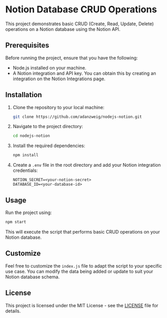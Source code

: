 # Notion Database CRUD Operations

This project demonstrates basic CRUD (Create, Read, Update, Delete) operations on a Notion database using the Notion API.

## Prerequisites

Before running the project, ensure that you have the following:

- Node.js installed on your machine.
- A Notion integration and API key. You can obtain this by creating an integration on the Notion Integrations page.

## Installation

1. Clone the repository to your local machine:

   ```bash
   git clone https://github.com/adanzweig/nodejs-notion.git
   ```

2. Navigate to the project directory:

   ```bash
   cd nodejs-notion
   ```

3. Install the required dependencies:

   ```bash
   npm install
   ```

4. Create a `.env` file in the root directory and add your Notion integration credentials:

   ```env
   NOTION_SECRET=<your-notion-secret>
   DATABASE_ID=<your-database-id>
   ```

## Usage

Run the project using:

```bash
npm start
```

This will execute the script that performs basic CRUD operations on your Notion database.

## Customize

Feel free to customize the `index.js` file to adapt the script to your specific use case. You can modify the data being added or update to suit your Notion database schema.

## License

This project is licensed under the MIT License - see the [LICENSE](LICENSE) file for details.